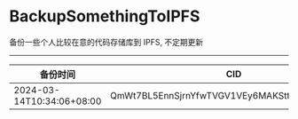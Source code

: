 # BackupSomethingToIPFS
备份一些个人比较在意的代码存储库到 IPFS, 不定期更新

---

| 备份时间                  | CID                                            |
| ------------------------- | ---------------------------------------------- |
| 2024-03-14T10:34:06+08:00 | QmWt7BL5EnnSjrnYfwTVGV1VEy6MAKSttafPaDZ3tRYaGg |
